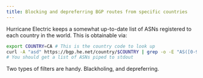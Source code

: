 ```yaml
---
title: Blocking and depreferring BGP routes from specific countries
---
```


Hurricane Electric keeps a somewhat up-to-date list of ASNs registered to each country in the world. This is obtainable via:

```sh
export COUNTRY=CA # This is the country code to look up
curl -A "asd" https://bgp.he.net/country/$COUNTRY | grep -o -E "AS([0-9]+)" | sort | uniq
# You should get a list of ASNs piped to stdout
```

Two types of filters are handy. Blackholing, and depreferring.

